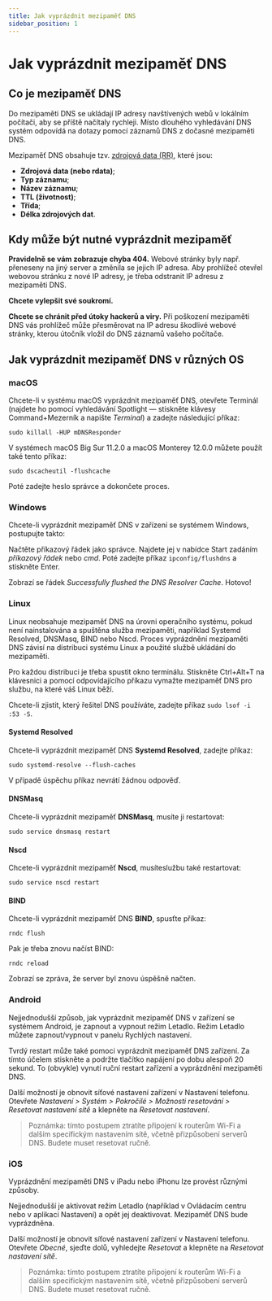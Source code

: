 ```yaml
---
title: Jak vyprázdnit mezipaměť DNS
sidebar_position: 1
---
```


# Jak vyprázdnit mezipaměť DNS

## Co je mezipaměť DNS

Do mezipaměti DNS se ukládají IP adresy navštívených webů v lokálním počítači, aby se příště načítaly rychleji. Místo dlouhého vyhledávání DNS systém odpovídá na dotazy pomocí záznamů DNS z dočasné mezipaměti DNS.

Mezipaměť DNS obsahuje tzv. [zdrojová data (RR)](https://en.wikipedia.org/wiki/Domain_Name_System#Resource_records), které jsou:

* **Zdrojová data (nebo rdata)**;
* **Typ záznamu**;
* **Název záznamu**;
* **TTL (životnost)**;
* **Třída**;
* **Délka zdrojových dat**.

## Kdy může být nutné vyprázdnit mezipaměť

**Pravidelně se vám zobrazuje chyba 404.** Webové stránky byly např. přeneseny na jiný server a změnila se jejich IP adresa. Aby prohlížeč otevřel webovou stránku z nové IP adresy, je třeba odstranit IP adresu z mezipaměti DNS.

**Chcete vylepšit své soukromí.**

**Chcete se chránit před útoky hackerů a viry.** Při poškození mezipaměti DNS vás prohlížeč může přesměrovat na IP adresu škodlivé webové stránky, kterou útočník vložil do DNS záznamů vašeho počítače.

## Jak vyprázdnit mezipaměť DNS v různých OS

### macOS

Chcete-li v systému macOS vyprázdnit mezipaměť DNS, otevřete Terminál (najdete ho pomocí vyhledávání Spotlight — stiskněte klávesy Command+Mezerník a napište *Terminal*) a zadejte následující příkaz:

`sudo killall -HUP mDNSResponder`

V systémech macOS Big Sur 11.2.0 a macOS Monterey 12.0.0 můžete použít také tento příkaz:

`sudo dscacheutil -flushcache`

Poté zadejte heslo správce a dokončete proces.

### Windows

Chcete-li vyprázdnit mezipaměť DNS v zařízení se systémem Windows, postupujte takto:

Načtěte příkazový řádek jako správce. Najdete jej v nabídce Start zadáním *příkazový řádek* nebo *cmd*. Poté zadejte příkaz `ipconfig/flushdns` a stiskněte Enter.

Zobrazí se řádek *Successfully flushed the DNS Resolver Cache*. Hotovo!

### Linux

Linux neobsahuje mezipaměť DNS na úrovni operačního systému, pokud není nainstalována a spuštěna služba mezipaměti, například Systemd Resolved, DNSMasq, BIND nebo Nscd. Proces vyprázdnění mezipaměti DNS závisí na distribuci systému Linux a použité službě ukládání do mezipaměti.

Pro každou distribuci je třeba spustit okno terminálu. Stiskněte Ctrl+Alt+T na klávesnici a pomocí odpovídajícího příkazu vymažte mezipaměť DNS pro službu, na které váš Linux běží.

Chcete-li zjistit, který řešitel DNS používáte, zadejte příkaz `sudo lsof -i :53 -S`.

#### Systemd Resolved

Chcete-li vyprázdnit mezipaměť DNS **Systemd Resolved**, zadejte příkaz:

`sudo systemd-resolve --flush-caches`

V případě úspěchu příkaz nevrátí žádnou odpověď.

#### DNSMasq

Chcete-li vyprázdnit mezipaměť **DNSMasq**, musíte ji restartovat:

`sudo service dnsmasq restart`

#### Nscd

Chcete-li vyprázdnit mezipaměť **Nscd**, musíteslužbu také restartovat:

`sudo service nscd restart`

#### BIND

Chcete-li vyprázdnit mezipaměť DNS **BIND**, spusťte příkaz:

`rndc flush`

Pak je třeba znovu načíst BIND:

`rndc reload`

Zobrazí se zpráva, že server byl znovu úspěšně načten.

### Android

Nejjednodušší způsob, jak vyprázdnit mezipaměť DNS v zařízení se systémem Android, je zapnout a vypnout režim Letadlo. Režim Letadlo můžete zapnout/vypnout v panelu Rychlých nastavení.

Tvrdý restart může také pomoci vyprázdnit mezipaměť DNS zařízení. Za tímto účelem stiskněte a podržte tlačítko napájení po dobu alespoň 20 sekund. To (obvykle) vynutí ruční restart zařízení a vyprázdnění mezipaměti DNS.

Další možností je obnovit síťové nastavení zařízení v Nastavení telefonu. Otevřete *Nastavení > Systém > Pokročilé > Možnosti resetování > Resetovat nastavení sítě* a klepněte na *Resetovat nastavení*.

> Poznámka: tímto postupem ztratíte připojení k routerům Wi-Fi a dalším specifickým nastavením sítě, včetně přizpůsobení serverů DNS. Budete muset resetovat ručně.

### iOS

Vyprázdnění mezipaměti DNS v iPadu nebo iPhonu lze provést různými způsoby.

Nejjednodušší je aktivovat režim Letadlo (například v Ovládacím centru nebo v aplikaci Nastavení) a opět jej deaktivovat. Mezipaměť DNS bude vyprázdněna.

Další možností je obnovit síťové nastavení zařízení v Nastavení telefonu. Otevřete *Obecné*, sjeďte dolů, vyhledejte *Resetovat* a klepněte na *Resetovat nastavení sítě*.

> Poznámka: tímto postupem ztratíte připojení k routerům Wi-Fi a dalším specifickým nastavením sítě, včetně přizpůsobení serverů DNS. Budete muset resetovat ručně.